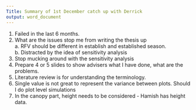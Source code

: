 ```yaml
---
Title: Summary of 1st December catch up with Derrick
output: word_document
---
```



1. Failed in the last 6 months.  
2. What are the issues stop me from writing the thesis up   
  a. RFV should be different in establish and established season.  
  b. Distracted by the idea of sensitivity analysis  
3. Stop mucking around with the sensitivity analysis  
4. Prepare 4 or 5 slides to show advisers what I have done, what are the problems.
5. Literature review is for understanding the terminology.  
6. Single value is not great to represent the variance between plots.
   Should I do plot level simulations
7. In the canopy part, height needs to be considered - Hamish has height data. 



